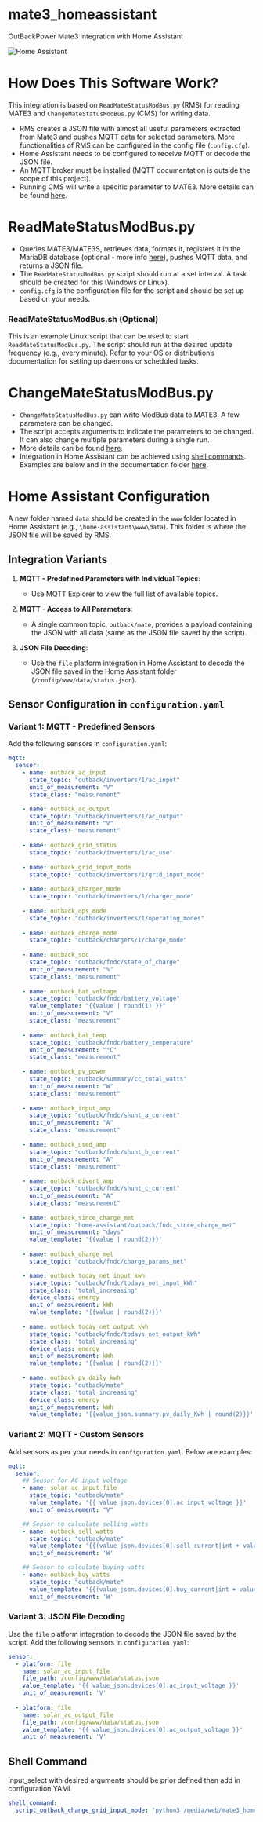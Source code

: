 # mate3_homeassistant
OutBackPower Mate3 integration with Home Assistant

![Home Assistant](/docs/example_ha_view1.png)

# How Does This Software Work?
This integration is based on `ReadMateStatusModBus.py` (RMS) for reading MATE3 and `ChangeMateStatusModBus.py` (CMS) for writing data.

- RMS creates a JSON file with almost all useful parameters extracted from Mate3 and pushes MQTT data for selected parameters. More functionalities of RMS can be configured in the config file (`config.cfg`).
- Home Assistant needs to be configured to receive MQTT or decode the JSON file.
- An MQTT broker must be installed (MQTT documentation is outside the scope of this project).
- Running CMS will write a specific parameter to MATE3. More details can be found [here](/docs/ChangeMate_Status/ChangeMateStatusInstructions.txt).

# ReadMateStatusModBus.py
- Queries MATE3/MATE3S, retrieves data, formats it, registers it in the MariaDB database (optional - more info [here](/docs/MariaDB/Readme.txt)), pushes MQTT data, and returns a JSON file.
- The `ReadMateStatusModBus.py` script should run at a set interval. A task should be created for this (Windows or Linux).
- `config.cfg` is the configuration file for the script and should be set up based on your needs.

### ReadMateStatusModBus.sh (Optional)
This is an example Linux script that can be used to start `ReadMateStatusModBus.py`. The script should run at the desired update frequency (e.g., every minute). Refer to your OS or distribution’s documentation for setting up daemons or scheduled tasks.

# ChangeMateStatusModBus.py
- `ChangeMateStatusModBus.py` can write ModBus data to MATE3. A few parameters can be changed. 
- The script accepts arguments to indicate the parameters to be changed. It can also change multiple parameters during a single run.
- More details can be found [here](/docs/ChangeMate_Status/ChangeMateStatusInstructions.txt).
- Integration in Home Assistant can be achieved using [shell commands](https://www.home-assistant.io/integrations/shell_command/). Examples are below and in the documentation folder [here](/docs/HomeAssistant/).

# Home Assistant Configuration
A new folder named `data` should be created in the `www` folder located in Home Assistant (e.g., `\home-assistant\www\data`). This folder is where the JSON file will be saved by RMS.

## Integration Variants
1. **MQTT - Predefined Parameters with Individual Topics**:
   - Use MQTT Explorer to view the full list of available topics.

2. **MQTT - Access to All Parameters**:
   - A single common topic, `outback/mate`, provides a payload containing the JSON with all data (same as the JSON file saved by the script).

3. **JSON File Decoding**:
   - Use the `file` platform integration in Home Assistant to decode the JSON file saved in the Home Assistant folder (`/config/www/data/status.json`).

## Sensor Configuration in `configuration.yaml`

### Variant 1: MQTT - Predefined Sensors
Add the following sensors in `configuration.yaml`:

~~~yaml
mqtt:
  sensor:
    - name: outback_ac_input
      state_topic: "outback/inverters/1/ac_input"
      unit_of_measurement: "V"
      state_class: "measurement"

    - name: outback_ac_output
      state_topic: "outback/inverters/1/ac_output"
      unit_of_measurement: "V"
      state_class: "measurement"
    
    - name: outback_grid_status
      state_topic: "outback/inverters/1/ac_use"
    
    - name: outback_grid_input_mode
      state_topic: "outback/inverters/1/grid_input_mode"
    
    - name: outback_charger_mode
      state_topic: "outback/inverters/1/charger_mode"
    
    - name: outback_ops_mode
      state_topic: "outback/inverters/1/operating_modes" 
    
    - name: outback_charge_mode
      state_topic: "outback/chargers/1/charge_mode"
    
    - name: outback_soc
      state_topic: "outback/fndc/state_of_charge"
      unit_of_measurement: "%"
      state_class: "measurement"
    
    - name: outback_bat_voltage
      state_topic: "outback/fndc/battery_voltage"
      value_template: "{{value | round(1) }}"
      unit_of_measurement: "V"
      state_class: "measurement"
    
    - name: outback_bat_temp
      state_topic: "outback/fndc/battery_temperature"
      unit_of_measurement: "°C"
      state_class: "measurement"
    
    - name: outback_pv_power
      state_topic: "outback/summary/cc_total_watts"
      unit_of_measurement: "W"
      state_class: "measurement"
    
    - name: outback_input_amp
      state_topic: "outback/fndc/shunt_a_current"
      unit_of_measurement: "A"
      state_class: "measurement" 
    
    - name: outback_used_amp
      state_topic: "outback/fndc/shunt_b_current"
      unit_of_measurement: "A"
      state_class: "measurement"
    
    - name: outback_divert_amp
      state_topic: "outback/fndc/shunt_c_current"
      unit_of_measurement: "A" 
      state_class: "measurement"
    
    - name: outback_since_charge_met
      state_topic: "home-assistant/outback/fndc_since_charge_met"
      unit_of_measurement: "days" 
      value_template: '{{value | round(2)}}'
    
    - name: outback_charge_met
      state_topic: "outback/fndc/charge_params_met"

    - name: outback_today_net_input_kwh
      state_topic: "outback/fndc/todays_net_input_kWh"
      state_class: 'total_increasing'
      device_class: energy
      unit_of_measurement: kWh
      value_template: '{{value | round(2)}}'
    
    - name: outback_today_net_output_kwh
      state_topic: "outback/fndc/todays_net_output_kWh"
      state_class: 'total_increasing'
      device_class: energy
      unit_of_measurement: kWh
      value_template: '{{value | round(2)}}'
    
    - name: outback_pv_daily_kwh
      state_topic: "outback/mate"
      state_class: 'total_increasing'
      device_class: energy
      unit_of_measurement: kWh
      value_template: '{{value_json.summary.pv_daily_Kwh | round(2)}}'
~~~

### Variant 2: MQTT - Custom Sensors
Add sensors as per your needs in `configuration.yaml`. Below are examples:

~~~yaml
mqtt:    
  sensor:
    ## Sensor for AC input voltage
    - name: solar_ac_input_file
      state_topic: "outback/mate"
      value_template: '{{ value_json.devices[0].ac_input_voltage }}'
      unit_of_measurement: "V"

    ## Sensor to calculate selling watts 
    - name: outback_sell_watts
      state_topic: "outback/mate"
      value_template: '{{(value_json.devices[0].sell_current|int + value_json.devices[1].sell_current|int) * value_json.devices[0].ac_output_voltage|int}}'
      unit_of_measurement: 'W'

    ## Sensor to calculate buying watts
    - name: outback_buy_watts
      state_topic: "outback/mate"
      value_template: '{{(value_json.devices[0].buy_current|int + value_json.devices[1].buy_current|int) * value_json.devices[0].ac_input_voltage|int}}'
      unit_of_measurement: 'W'
~~~

### Variant 3: JSON File Decoding
Use the `file` platform integration to decode the JSON file saved by the script. Add the following sensors in `configuration.yaml`:

~~~yaml
sensor:
  - platform: file
    name: solar_ac_input_file
    file_path: /config/www/data/status.json
    value_template: '{{ value_json.devices[0].ac_input_voltage }}'
    unit_of_measurement: 'V'
  
  - platform: file
    name: solar_ac_output_file
    file_path: /config/www/data/status.json
    value_template: '{{ value_json.devices[0].ac_output_voltage }}'
    unit_of_measurement: 'V'
~~~

## Shell Command 
input_select with desired arguments should be prior defined
then add in configuration YAML
~~~yaml
shell_command:
  script_outback_change_grid_input_mode: "python3 /media/web/mate3_homeassistant/ChangeMateStatusModBus.py {{states.input_select.solar_grid_input_mode.state}}"
